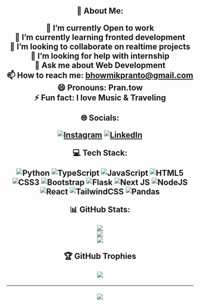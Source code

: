 <h2 align="center">
 💫 About Me:




🔭 I’m currently Open to work<br>🌱 I’m currently learning fronted development<br>👯 I’m looking to collaborate on realtime projects<br>🤔 I’m looking for help with internship<br>💬 Ask me about Web Development<br>📫 How to reach me: bhowmikpranto@gmail.com<br>😄 Pronouns: Pran.tow<br>⚡ Fun fact: I love Music & Traveling<br>


 🌐 Socials:


  
  [![Instagram](https://img.shields.io/badge/Instagram-%23E4405F.svg?logo=Instagram&logoColor=white)](https://instagram.com/pranto_bhowmik) [![LinkedIn](https://img.shields.io/badge/LinkedIn-%230077B5.svg?logo=linkedin&logoColor=white)](https://linkedin.com/in/pranto-bhowmik) 




 💻 Tech Stack:



  
  ![Python](https://img.shields.io/badge/python-3670A0?style=flat&logo=python&logoColor=ffdd54) ![TypeScript](https://img.shields.io/badge/typescript-%23007ACC.svg?style=flat&logo=typescript&logoColor=white) ![JavaScript](https://img.shields.io/badge/javascript-%23323330.svg?style=flat&logo=javascript&logoColor=%23F7DF1E) ![HTML5](https://img.shields.io/badge/html5-%23E34F26.svg?style=flat&logo=html5&logoColor=white) ![CSS3](https://img.shields.io/badge/css3-%231572B6.svg?style=flat&logo=css3&logoColor=white) ![Bootstrap](https://img.shields.io/badge/bootstrap-%238511FA.svg?style=flat&logo=bootstrap&logoColor=white) ![Flask](https://img.shields.io/badge/flask-%23000.svg?style=flat&logo=flask&logoColor=white) ![Next JS](https://img.shields.io/badge/Next-black?style=flat&logo=next.js&logoColor=white) ![NodeJS](https://img.shields.io/badge/node.js-6DA55F?style=flat&logo=node.js&logoColor=white) ![React](https://img.shields.io/badge/react-%2320232a.svg?style=flat&logo=react&logoColor=%2361DAFB) ![TailwindCSS](https://img.shields.io/badge/tailwindcss-%2338B2AC.svg?style=flat&logo=tailwind-css&logoColor=white) ![Pandas](https://img.shields.io/badge/pandas-%23150458.svg?style=flat&logo=pandas&logoColor=white)



  
 📊 GitHub Stats:

  
![](https://github-readme-stats.vercel.app/api?username=prantobhowmik&theme=dark&hide_border=true&include_all_commits=false&count_private=false)<br/>
![](https://github-readme-streak-stats.herokuapp.com/?user=prantobhowmik&theme=dark&hide_border=true)<br/>
![](https://github-readme-stats.vercel.app/api/top-langs/?username=prantobhowmik&theme=dark&hide_border=true&include_all_commits=false&count_private=false&layout=compact)



 🏆 GitHub Trophies


 
![](https://github-profile-trophy.vercel.app/?username=prantobhowmik&theme=radical&no-frame=false&no-bg=true&margin-w=4)


---



![](https://visitcount.itsvg.in/api?id=prantobhowmik&icon=2&color=12)

</h2>

<!-- Proudly created with GPRM ( https://gprm.itsvg.in ) -->
